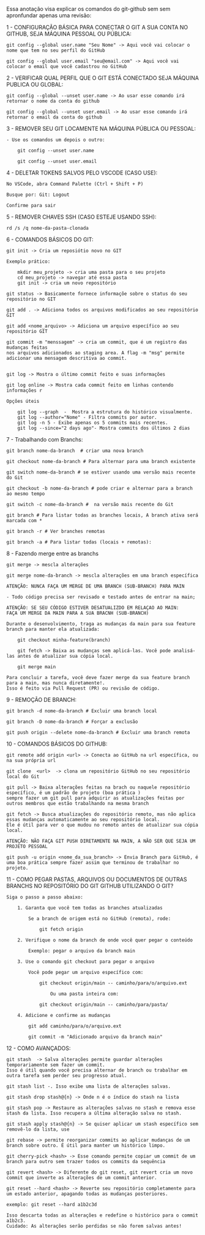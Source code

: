 Essa anotação visa explicar os comandos do git-github sem sem apronfundar
apenas uma revisão:


1 - CONFIGURAÇÃO BÁSICA PARA CONECTAR O GIT A SUA CONTA NO GITHUB, SEJA MÁQUINA PESSOAL OU PÚBLICA: 

    git config --global user.name "Seu Nome" -> Aqui você vai colocar o nome que tem no seu perfil do GitHub

    git config --global user.email "seu@email.com" -> Aqui você vai colocar o email que você cadastrou no GitHub

2 - VERIFICAR QUAL PERFIL QUE O GIT ESTÁ CONECTADO SEJA MÁQUINA PUBLICA OU GLOBAL:

    git config --global --unset user.name -> Ao usar esse comando irá retornar o nome da conta do github

    git config --global --unset user.email -> Ao usar esse comando irá retornar o email da conta do github

3 - REMOVER SEU GIT LOCAMENTE NA MÁQUINA PÚBLICA OU PESSOAL:

    - Use os comandos um depois o outro:

        git config --unset user.name 
        
        git config --unset user.email 
    

4 - DELETAR TOKENS SALVOS PELO VSCODE (CASO USE):

    No VSCode, abra Command Palette (Ctrl + Shift + P)

    Busque por: Git: Logout

    Confirme para sair

5 - REMOVER CHAVES SSH (CASO ESTEJE USANDO SSH):

    rd /s /q nome-da-pasta-clonada

6 - COMANDOS BÁSICOS DO GIT:

    git init -> Cria um reposiótio novo no GIT

    Exemplo prático:

        mkdir meu_projeto -> cria uma pasta para o seu projeto
        cd meu_projeto -> navegar até essa pasta 
        git init -> cria um novo repositório 

    git status -> Basicamente fornece informaçõe sobre o status do seu repositório no GIT

    git add . -> Adiciona todos os arquivos modificados ao seu repositório GIT

    git add <nome_arquivo> -> Adiciona um arquivo específico ao seu repositório GIT

    git commit -m "menssagem" -> cria um commit, que é um registro das mudanças feitas 
    nos arquivos adicionados ao staging area. A flag -m "msg" permite adicionar uma mensagem descritiva ao commit.


    git log -> Mostra o último commit feito e suas informações 
 
    git log online -> Mostra cada commit feito em linhas contendo informações r

    Opções úteis

        git log --graph  -  Mostra a estrutura do histórico visualmente.
        git log --author="Nome" - Filtra commits por autor.
        git log -n 5 - Exibe apenas os 5 commits mais recentes.
        git log --since="2 days ago"- Mostra commits dos últimos 2 dias


7 - Trabalhando com Branchs:

    git branch nome-da-branch  # criar uma nova branch

    git checkout nome-da-branch # Para alternar para uma branch existente

    git switch nome-da-branch # se estiver usando uma versão mais recente do Git

    git checkout -b nome-da-branch # pode criar e alternar para a branch ao mesmo tempo

    git switch -c nome-da-branch #  na versão mais recente do Git

    git branch # Para listar todas as branches locais, A branch ativa será marcada com *

    git branch -r # Ver branches remotas
 
    git branch -a # Para listar todas (locais + remotas):

8 - Fazendo merge entre as branchs

    git merge -> mescla alterações

    git merge nome-da-branch -> mescla alterações em uma branch específica

    ATENÇÃO: NUNCA FAÇA UM MERGE DE UMA BRANCH (SUB-BRANCH) PARA MAIN

    - Todo código precisa ser revisado e testado antes de entrar na main;

    ATENÇÃO: SE SEU CÓDIGO ESTIVER DESATUALIZDO EM RELAÇAO AO MAIN:
    FAÇA UM MERGE DA MAIN PARA A SUA BRACNH (SUB-BRANCH)

    Durante o desenvolvimento, traga as mudanças da main para sua feature branch para manter ela atualizada:

        git checkout minha-feature(branch)
        
        git fetch -> Baixa as mudanças sem aplicá-las. Você pode analisá-las antes de atualizar sua cópia local.
        
        git merge main

    Para concluir a tarefa, você deve fazer merge da sua feature branch para a main, mas nunca diretamente!. 
    Isso é feito via Pull Request (PR) ou revisão de código.

9 - REMOÇÃO DE BRANCH:

    git branch -d nome-da-branch # Excluir uma branch local

    git branch -D nome-da-branch # Forçar a exclusão

    git push origin --delete nome-da-branch # Excluir uma branch remota

10 - COMANDOS BÁSICOS DO GITHUB:

    git remote add origin <url> -> Conecta ao GitHub na url específica, ou na sua própria url
    
    git clone  <url>  -> clona um repositório GitHub no seu repositório local do Git

    git pull -> Baixa alterações feitas na brach ou naquele repositório específico, é um padrão de projeto (boa prática )
    sempre fazer um git pull para adquirir as atualizações feitas por outros membros que estão trabalhando na mesma branch 

    git fetch -> Busca atualizações do repositório remoto, mas não aplica essas mudanças automaticamente ao seu repositório local. 
    Ele é útil para ver o que mudou no remoto antes de atualizar sua cópia local.
   
    ATENÇÃO: NÃO FAÇA GIT PUSH DIRETAMENTE NA MAIN, A NÃO SER QUE SEJA UM PROJETO PESSOAL

    git push -u origin <nome_da_sua_branch> -> Envia Branch para GitHub, é uma boa prática sempre fazer assim que terminou de trabalhar no projeto.
     


11 - COMO PEGAR PASTAS, ARQUIVOS OU DOCUMENTOS DE OUTRAS BRANCHS NO REPOSITÓRIO DO GIT GITHUB UTILIZANDO O GIT?

    Siga o passo a passo abaixo:

        1. Garanta que você tem todas as branches atualizadas
        
            Se a branch de origem está no GitHub (remota), rode:

                git fetch origin

        2. Verifique o nome da branch de onde você quer pegar o conteúdo

            Exemplo: pegar o arquivo da branch main

        3. Use o comando git checkout para pegar o arquivo

            Você pode pegar um arquivo específico com:

                git checkout origin/main -- caminho/para/o/arquivo.ext
        
                    Ou uma pasta inteira com:
        
                git checkout origin/main -- caminho/para/pasta/

        4. Adicione e confirme as mudanças

            git add caminho/para/o/arquivo.ext

            git commit -m "Adicionado arquivo da branch main"



12 - COMO AVANÇADOS:

    git stash  -> Salva alterações permite guardar alterações temporariamente sem fazer um commit. 
    Isso é útil quando você precisa alternar de branch ou trabalhar em outra tarefa sem perder seu progresso atual.

    git stash list -. Isso exibe uma lista de alterações salvas. 

    git stash drop stash@{n} -> Onde n é o índice do stash na lista

    git stash pop -> Restaure as alterações salvas no stash e remova esse stash da lista. Isso recupera a última alteração salva no stash.
    
    git stash apply stash@{n} -> Se quiser aplicar um stash específico sem removê-lo da lista, use
    
    git rebase -> permite reorganizar commits ao aplicar mudanças de um branch sobre outro. É útil para manter um histórico limpo.
    
    git cherry-pick <hash> -> Esse comando permite copiar um commit de um branch para outro sem trazer todos os commits da sequência
    
    git revert <hash> -> Diferente do git reset, git revert cria um novo commit que inverte as alterações de um commit anterior.

    git reset --hard <hash> -> Reverte seu repositório completamente para um estado anterior, apagando todas as mudanças posteriores. 

    exemplo: git reset --hard a1b2c3d

    Isso descarta todas as alterações e redefine o histórico para o commit a1b2c3. 
    Cuidado: As alterações serão perdidas se não forem salvas antes!
